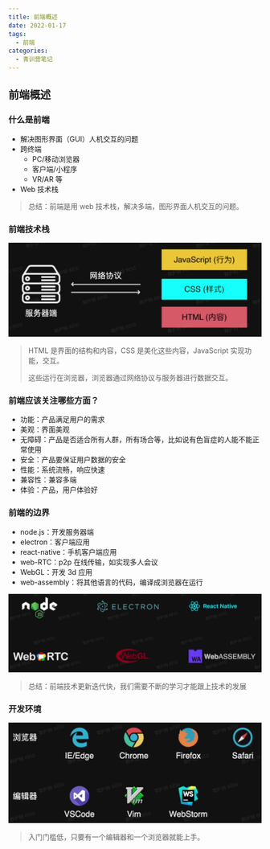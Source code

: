 ```yaml
---
title: 前端概述
date: 2022-01-17
tags:
  - 前端
categories:
  - 青训营笔记
---
```


## 前端概述

### 什么是前端

- 解决图形界面（GUI）人机交互的问题
- 跨终端
  - PC/移动浏览器
  - 客户端/小程序
  - VR/AR 等
- Web 技术栈

> 总结：前端是用 web 技术栈，解决多端，图形界面人机交互的问题。

### 前端技术栈

![image-20220116123049008](./imgs/1.png)

> HTML 是界面的结构和内容，CSS 是美化这些内容，JavaScript 实现功能，交互。
>
> 这些运行在浏览器，浏览器通过网络协议与服务器进行数据交互。

### 前端应该关注哪些方面？

- 功能：产品满足用户的需求
- 美观：界面美观
- 无障碍：产品是否适合所有人群，所有场合等，比如说有色盲症的人能不能正常使用
- 安全：产品要保证用户数据的安全
- 性能：系统流畅，响应快速
- 兼容性：兼容多端
- 体验：产品，用户体验好

### 前端的边界

- node.js：开发服务器端
- electron：客户端应用
- react-native：手机客户端应用
- web-RTC：p2p 在线传输，如实现多人会议
- WebGL：开发 3d 应用
- web-assembly：将其他语言的代码，编译成浏览器在运行

![image-20220116124542800](./imgs/2.png)

> 总结：前端技术更新迭代快，我们需要不断的学习才能跟上技术的发展

### 开发环境

![image-20220116124813474](./imgs/3.png)

> 入门门槛低，只要有一个编辑器和一个浏览器就能上手。

